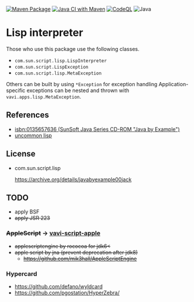 [![Maven Package](https://github.com/umjammer/vavi-script-lisp/actions/workflows/maven-publish.yml/badge.svg)](https://github.com/umjammer/vavi-script-lisp/actions/workflows/maven-publish.yml)
[![Java CI with Maven](https://github.com/umjammer/vavi-script-lisp/workflows/Java%20CI%20with%20Maven/badge.svg)](https://github.com/umjammer/vavi-script-lisp/actions)
[![CodeQL](https://github.com/umjammer/vavi-script-lisp/actions/workflows/codeql-analysis.yml/badge.svg)](https://github.com/umjammer/vavi-script-lisp/actions/workflows/codeql-analysis.yml)
![Java](https://img.shields.io/badge/Java-8-b07219)

# Lisp interpreter

Those who use this package use the following classes.

  * `com.sun.script.lisp.LispInterpreter`
  * `com.sun.script.LispException`
  * `com.sun.script.lisp.MetaException`

Others can be built by using `*Exception` for exception handling
Application-specific exceptions can be nested and thrown with `vavi.apps.lisp.MetaException`.

## References

 * [isbn:0135657636 (SunSoft Java Series CD-ROM "Java by Example")](https://archive.org/details/javabyexample00jack)
 * [uncommon lisp](https://web.archive.org/web/19970409021851/http://www.go2net.com/internet/deep/)

## License

 * com.sun.script.lisp

   https://archive.org/details/javabyexample00jack

## TODO

 * apply BSF
 * ~~apply JSR 223~~

### ~~AppleScript~~ -> [vavi-script-apple](https://github.com/umjammer/vavi-script-apple)

 * ~~applescriptengine by rococoa for jdk6<~~
 * ~~apple script by jna (prevent deprecation after jdk8)~~
   * ~~https://github.com/mik3hall/AppleScriptEngine~~

### Hypercard

 * https://github.com/defano/wyldcard
 * https://github.com/pgostation/HyperZebra/
